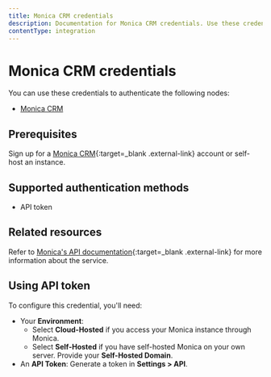 ```yaml
---
title: Monica CRM credentials
description: Documentation for Monica CRM credentials. Use these credentials to authenticate Monica CRM in n8n, a workflow automation platform.
contentType: integration
---
```


# Monica CRM credentials

You can use these credentials to authenticate the following nodes:

- [Monica CRM](/integrations/builtin/app-nodes/n8n-nodes-base.monicacrm/)

## Prerequisites

Sign up for a [Monica CRM](https://www.monicahq.com/){:target=_blank .external-link} account or self-host an instance.

## Supported authentication methods

- API token

## Related resources

Refer to [Monica's API documentation](https://www.monicahq.com/api){:target=_blank .external-link} for more information about the service.

## Using API token

To configure this credential, you'll need:

- Your **Environment**:
    - Select **Cloud-Hosted** if you access your Monica instance through Monica.
    - Select **Self-Hosted** if you have self-hosted Monica on your own server. Provide your **Self-Hosted Domain**.
- An **API Token**: Generate a token in **Settings > API**.

